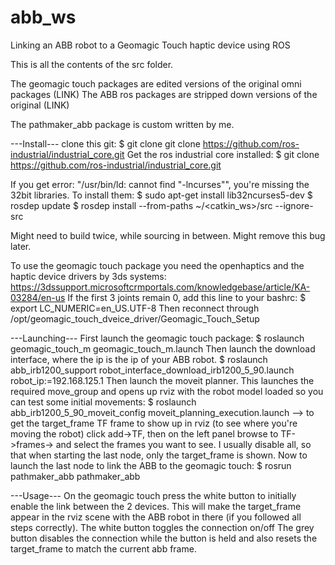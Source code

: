 # abb_ws
Linking an ABB robot to a Geomagic Touch haptic device using ROS

This is all the contents of the src folder.

The geomagic touch packages are edited versions of the original omni packages (LINK)
The ABB ros packages are stripped down versions of the original (LINK)

The pathmaker_abb package is custom written by me.

---Install---
clone this git:
$ git clone git clone https://github.com/ros-industrial/industrial_core.git
Get the ros industrial core installed:
$ git clone https://github.com/ros-industrial/industrial_core.git

If you get error: "/usr/bin/ld: cannot find "-lncurses"", you're missing the 32bit libraries. To install them: 
$ sudo apt-get install lib32ncurses5-dev
$ rosdep update
$ rosdep install --from-paths ~/<catkin_ws>/src --ignore-src 

Might need to build twice, while sourcing in between. Might remove this bug later.

To use the geomagic touch package you need the openhaptics and the haptic device drivers by 3ds systems:
https://3dssupport.microsoftcrmportals.com/knowledgebase/article/KA-03284/en-us 
If the first 3 joints remain 0, add this line to your bashrc:
$ export LC_NUMERIC=en_US.UTF-8
Then reconnect through /opt/geomagic_touch_dveice_driver/Geomagic_Touch_Setup

---Launching---
First launch the geomagic touch package:
$ roslaunch geomagic_touch_m geomagic_touch_m.launch 
Then launch the download interface, where the ip is the ip of your ABB robot.
$ roslaunch abb_irb1200_support robot_interface_download_irb1200_5_90.launch robot_ip:=192.168.125.1
Then launch the moveit planner. This launches the required move_group and opens up rviz with the robot model loaded so you can test some initial movements:
$ roslaunch abb_irb1200_5_90_moveit_config moveit_planning_execution.launch
--> to get the target_frame TF frame to show up in rviz (to see where you're moving the robot) click add->TF, then on the left panel browse to TF->frames-> and select the frames you want to see. I usually disable all, so that when starting the last node, only the target_frame is shown.
Now to launch the last node to link the ABB to the geomagic touch:
$ rosrun pathmaker_abb pathmaker_abb

---Usage---
On the geomagic touch press the white button to initially enable the link between the 2 devices. This will make the target_frame appear in the rviz scene with the ABB robot in there (if you followed all steps correctly). 
The white button toggles the connection on/off
The grey button disables the connection while the button is held and also resets the target_frame to match the current abb frame.



